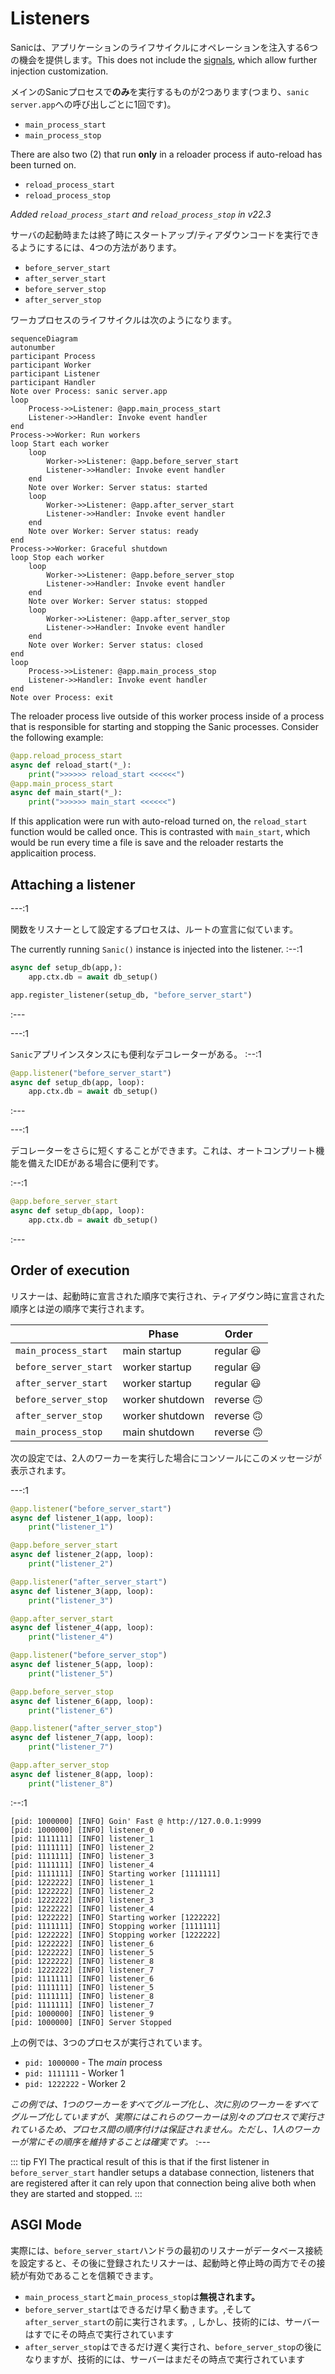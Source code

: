 # Listeners

Sanicは、アプリケーションのライフサイクルにオペレーションを注入する6つの機会を提供します。This does not include the [signals](../advanced/signals.md), which allow further injection customization.

メインのSanicプロセスで**のみ**を実行するものが2つあります(つまり、`sanic server.app`への呼び出しごとに1回です)。

- `main_process_start`
- `main_process_stop`

There are also two (2) that run **only** in a reloader process if auto-reload has been turned on.

- `reload_process_start`
- `reload_process_stop`

*Added `reload_process_start` and `reload_process_stop` in v22.3*

サーバの起動時または終了時にスタートアップ/ティアダウンコードを実行できるようにするには、4つの方法があります。

- `before_server_start`
- `after_server_start`
- `before_server_stop`
- `after_server_stop`

ワーカプロセスのライフサイクルは次のようになります。

```mermaid
sequenceDiagram
autonumber
participant Process
participant Worker
participant Listener
participant Handler
Note over Process: sanic server.app
loop
    Process->>Listener: @app.main_process_start
    Listener->>Handler: Invoke event handler
end
Process->>Worker: Run workers
loop Start each worker
    loop
        Worker->>Listener: @app.before_server_start
        Listener->>Handler: Invoke event handler
    end
    Note over Worker: Server status: started
    loop
        Worker->>Listener: @app.after_server_start
        Listener->>Handler: Invoke event handler
    end
    Note over Worker: Server status: ready
end
Process->>Worker: Graceful shutdown
loop Stop each worker
    loop
        Worker->>Listener: @app.before_server_stop
        Listener->>Handler: Invoke event handler
    end
    Note over Worker: Server status: stopped
    loop
        Worker->>Listener: @app.after_server_stop
        Listener->>Handler: Invoke event handler
    end
    Note over Worker: Server status: closed
end
loop
    Process->>Listener: @app.main_process_stop
    Listener->>Handler: Invoke event handler
end
Note over Process: exit
```

The reloader process live outside of this worker process inside of a process that is responsible for starting and stopping the Sanic processes. Consider the following example:

```python
@app.reload_process_start
async def reload_start(*_):
    print(">>>>>> reload_start <<<<<<")
@app.main_process_start
async def main_start(*_):
    print(">>>>>> main_start <<<<<<")
```

If this application were run with auto-reload turned on, the `reload_start` function would be called once. This is contrasted with `main_start`, which would be run every time a file is save and the reloader restarts the applicaition process.

## Attaching a listener

---:1

関数をリスナーとして設定するプロセスは、ルートの宣言に似ています。

The currently running `Sanic()` instance is injected into the listener.
:--:1
```python
async def setup_db(app,):
    app.ctx.db = await db_setup()

app.register_listener(setup_db, "before_server_start")
```
:---

---:1

`Sanic`アプリインスタンスにも便利なデコレーターがある。
:--:1
```python
@app.listener("before_server_start")
async def setup_db(app, loop):
    app.ctx.db = await db_setup()
```
:---

---:1

デコレーターをさらに短くすることができます。これは、オートコンプリート機能を備えたIDEがある場合に便利です。

:--:1
```python
@app.before_server_start
async def setup_db(app, loop):
    app.ctx.db = await db_setup()
```
:---

## Order of execution

リスナーは、起動時に宣言された順序で実行され、ティアダウン時に宣言された順序とは逆の順序で実行されます。

|                       | Phase           | Order   |
|-----------------------|-----------------|---------|
| `main_process_start`  | main startup    | regular :smiley: |
| `before_server_start` | worker startup  | regular :smiley: |
| `after_server_start`  | worker startup  | regular :smiley: |
| `before_server_stop`  | worker shutdown | reverse :upside_down_face: |
| `after_server_stop`   | worker shutdown | reverse :upside_down_face: |
| `main_process_stop`   | main shutdown   | reverse :upside_down_face: |

次の設定では、2人のワーカーを実行した場合にコンソールにこのメッセージが表示されます。

---:1

```python
@app.listener("before_server_start")
async def listener_1(app, loop):
    print("listener_1")

@app.before_server_start
async def listener_2(app, loop):
    print("listener_2")

@app.listener("after_server_start")
async def listener_3(app, loop):
    print("listener_3")

@app.after_server_start
async def listener_4(app, loop):
    print("listener_4")

@app.listener("before_server_stop")
async def listener_5(app, loop):
    print("listener_5")

@app.before_server_stop
async def listener_6(app, loop):
    print("listener_6")

@app.listener("after_server_stop")
async def listener_7(app, loop):
    print("listener_7")

@app.after_server_stop
async def listener_8(app, loop):
    print("listener_8")
```
:--:1
```bash{3-7,13,19-22}
[pid: 1000000] [INFO] Goin' Fast @ http://127.0.0.1:9999
[pid: 1000000] [INFO] listener_0
[pid: 1111111] [INFO] listener_1
[pid: 1111111] [INFO] listener_2
[pid: 1111111] [INFO] listener_3
[pid: 1111111] [INFO] listener_4
[pid: 1111111] [INFO] Starting worker [1111111]
[pid: 1222222] [INFO] listener_1
[pid: 1222222] [INFO] listener_2
[pid: 1222222] [INFO] listener_3
[pid: 1222222] [INFO] listener_4
[pid: 1222222] [INFO] Starting worker [1222222]
[pid: 1111111] [INFO] Stopping worker [1111111]
[pid: 1222222] [INFO] Stopping worker [1222222]
[pid: 1222222] [INFO] listener_6
[pid: 1222222] [INFO] listener_5
[pid: 1222222] [INFO] listener_8
[pid: 1222222] [INFO] listener_7
[pid: 1111111] [INFO] listener_6
[pid: 1111111] [INFO] listener_5
[pid: 1111111] [INFO] listener_8
[pid: 1111111] [INFO] listener_7
[pid: 1000000] [INFO] listener_9
[pid: 1000000] [INFO] Server Stopped
```
上の例では、3つのプロセスが実行されています。

- `pid: 1000000` - The *main* process
- `pid: 1111111` - Worker 1
- `pid: 1222222` - Worker 2

*この例では、1つのワーカーをすべてグループ化し、次に別のワーカーをすべてグループ化していますが、実際にはこれらのワーカーは別々のプロセスで実行されているため、プロセス間の順序付けは保証されません。ただし、1人のワーカーが常にその順序を維持することは確実です。*
:---


::: tip FYI
The practical result of this is that if the first listener in `before_server_start` handler setups a database connection, listeners that are registered after it can rely upon that connection being alive both when they are started and stopped.
:::

## ASGI Mode

実際には、`before_server_start`ハンドラの最初のリスナーがデータベース接続を設定すると、その後に登録されたリスナーは、起動時と停止時の両方でその接続が有効であることを信頼できます。

- `main_process_start`と`main_process_stop`は**無視されます。**
- `before_server_start`はできるだけ早く動きます。,そして`after_server_start`の前に実行されます。, しかし、技術的には、サーバーはすでにその時点で実行されています
- `after_server_stop`はできるだけ遅く実行され、`before_server_stop`の後になりますが、技術的には、サーバーはまだその時点で実行されています
